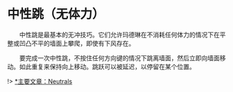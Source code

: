 # 中性跳（无体力）

&emsp;&emsp;中性跳是最基本的无冲技巧。它们允许玛德琳在不消耗任何体力的情况下在平整或凹凸不平的墙面上攀爬，即使有下风存在。

&emsp;&emsp;要完成一次中性跳，不按住任何方向键的情况下跳离墙面，然后立即向墙面移动。如此重复来保持向上移动。跳跃可以被延迟，以停留在某个位置。

!> [*主要文章：Neutrals](https://celeste.ink/wiki/Neutrals)